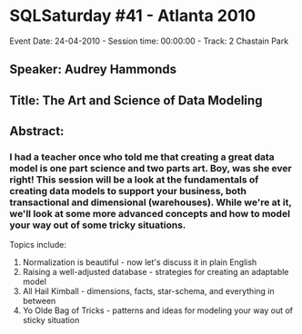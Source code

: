 # SQLSaturday #41 - Atlanta 2010
Event Date: 24-04-2010 - Session time: 00:00:00 - Track: 2 Chastain Park
## Speaker: Audrey Hammonds
## Title: The Art and Science of Data Modeling
## Abstract:
### I had a teacher once who told me that creating a great data model is one part science and two parts art.  Boy, was she ever right!  This session will be a look at the fundamentals of creating data models to support your business, both transactional and dimensional (warehouses).  While we're at it, we'll look at some more advanced concepts and how to model your way out of some tricky situations.  

Topics include: 

1) Normalization is beautiful - now let's discuss it in plain English 
2) Raising a well-adjusted database - strategies for creating an adaptable model
3) All Hail Kimball  - dimensions, facts, star-schema, and everything in between
4) Yo Olde Bag of Tricks - patterns and ideas for modeling your way out of sticky situation

